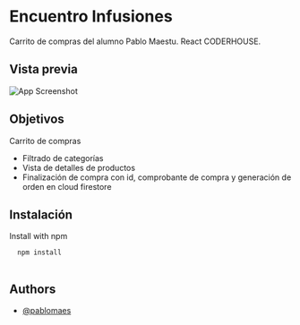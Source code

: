 
# Encuentro Infusiones

Carrito de compras del alumno Pablo Maestu. React CODERHOUSE.
 


## Vista previa

![App Screenshot](https://i.ibb.co/VJ9rXMJ/Vista-previa-carrito.jpg)


## Objetivos

Carrito de compras

- Filtrado de categorías
- Vista de detalles de productos
- Finalización de compra con id, comprobante de compra y generación de orden en cloud firestore


## Instalación

Install with npm

```bash
  npm install 
  
```
    
## Authors

- [@pablomaes](https://www.github.com/pablomaes)


